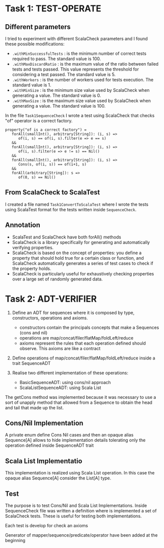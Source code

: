 # Task 1: TEST-OPERATE

## Different parameters

I tried to experiment with different ScalaCheck parameters and I found these possible modifications:
* `.withMinSuccessfulTests` : is the minimum number of correct tests required to pass. The standard value is 100.
* `.withMaxDiscardRatio` : is the maximum value of the ratio between failed tests and tests passed. This value represents the threshold for considering a test passed. The standard value is 5.
* `.withWorkers` : is the number of workers used for tests execution. The standard value is 1.
* `.withMinSize` : is the minimum size value used by ScalaCheck when generating a value. The standard value is 0.
* `.withMaxSize` : is the maximum size value used by ScalaCheck when generating a value. The standard value is 100.


In the file `Task1SequenceCheck` I wrote a test using ScalaCheck that checks "of" operator is a correct factory.
```
property("of is a correct factory") =
   forAll(smallInt(), arbitrary[String]): (i, s) =>
      of(i, s) == of(i, s).filter(e => e == s)
   &&
   forAll(smallInt(), arbitrary[String]): (i, s) =>
      of(i, s).filter(e => e != s) == Nil()
   &&
   forAll(smallInt(), arbitrary[String]): (i, s) =>
      Cons(s, of(i, s)) == of(i+1, s)
   &&
   forAll(arbitrary[String]): s =>
      of(0, s) == Nil()
```
## From ScalaCheck to ScalaTest

I created a file named `Task1ConvertToScalaTest` where I wrote the tests using ScalaTest format for the tests written inside `SequenceCheck`.

## Annotation

* ScalaTest and ScalaCheck have both forAll() methods
* ScalaCheck is a library specifically for generating and automatically verifying properties.
* ScalaCheck is based on the concept of properties: you define a property that should hold true for a certain class or function, and ScalaCheck automatically generates a series of test cases to check if the property holds.
* ScalaCheck is particularly useful for exhaustively checking properties over a large set of randomly generated data.

# Task 2: ADT-VERIFIER

1. Define an ADT for sequences where it is composed by type, constructors, operations and axioms.
   * constructors contain the principals concepts that make a Sequences (cons and nil)
   * operations are map/concat/filer/flatMap/foldLeft/reduce
   * axioms represent the rules that each operation defined should observe. This axioms are like a contract

2. Define operations of map/concat/filer/flatMap/foldLeft/reduce inside a trait SequenceADT
3. Realise two different implementation of these operations:
   * BasicSequenceADT: using cons/nil approach
   * ScalaListSequenceADT: using Scala List

The getCons method was implemented because it was necessary to use a sort of unapply method that allowed from a Sequence to obtain the head and tail that made up the list.

## Cons/Nil Implementation

A private enum define Cons Nil cases and then an opaque alias Sequence[A] allows to hide implementation details tolerating only the operation defined inside SequenceADT trait

## Scala List Implementatio

This implementation is realized using Scala List operation. In this case the opaque alias Sequence[A] consider the List[A] type.

## Test

The purpose is to test Cons/Nil and Scala List Implementations.
Inside SequenceCheck file was written a definition where is implemented a set of ScalaCheck tests. These is useful for testing both implementations.

Each test is develop for check an axioms 

Generator of mapper/sequence/predicate/operator have been added at the beginning 

